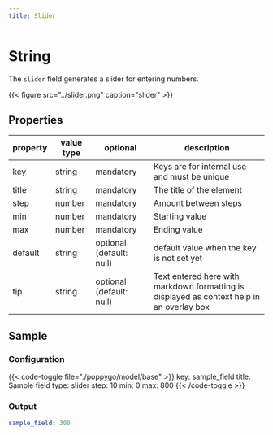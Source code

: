 ```yaml
---
title: Slider
---
```


# String

The `slider` field generates a slider for entering numbers.

{{< figure src="../slider.png" caption="slider" >}}

## Properties

| property  | value type | optional                  | description                                                                               |
|-----------|------------|---------------------------|-------------------------------------------------------------------------------------------|
| key       | string     | mandatory                 | Keys are for internal use and must be unique                                              |
| title     | string     | mandatory                 | The title of the element                                                                  |
| step      | number     | mandatory                 | Amount between steps|
| min       | number     | mandatory                 | Starting value|
| max       | number     | mandatory                 | Ending value|
| default   | string     | optional (default: null)  | default value when the key is not set yet                                                 |
| tip       | string     | optional (default: null)  | Text entered here with markdown formatting is displayed as context help in an overlay box |

## Sample

### Configuration

{{< code-toggle file="./poppygo/model/base" >}}
key: sample_field
title: Sample field
type: slider
step: 10
min: 0
max: 800
{{< /code-toggle >}}

### Output

```yaml
sample_field: 300
```
